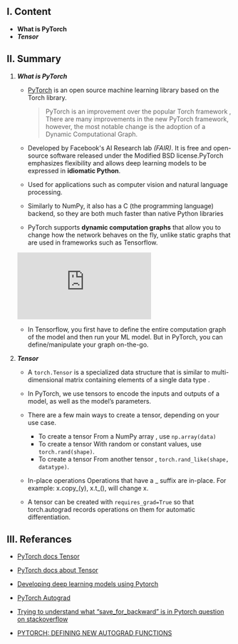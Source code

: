 I. Content
------------

- **What is PyTorch**
- ***Tensor***




II. ****Summary**** 
------------

1. ***What is PyTorch***

    - [PyTorch](https://us.hidester.com/proxy.php?u=eJwrtjI0s1ISmnSq537GmV4ne9cnTHXz1JWsAXPICVc%3D&b=7) is an open source machine learning library based on the Torch library.
         >  PyTorch is an improvement over the popular Torch framework , There are many improvements in the new PyTorch framework, however, the most notable change is the adoption of a Dynamic Computational Graph.
    
    - Developed by Facebook's AI Research lab *(FAIR)*. It is free and open-source software released under the Modified BSD license.PyTorch emphasizes flexibility and allows deep 
        learning models to be expressed in **idiomatic Python**.

    - Used for applications such as computer vision and natural language processing.

    - Similarly to NumPy, it also has a C (the programming language) backend, so they are both much faster than native Python libraries


    - PyTorch supports **dynamic computation graphs** that allow you to change how the network behaves on the fly, unlike static graphs that are used in frameworks such as Tensorflow.

    ![](https://us.hidester.com/proxy.php?u=eJwBQQC%2B%2F3M6NTc6Ivtz%2FliAiY7VUvCafMfZxC7A6cB7RZELGn8WbPAjgM%2FYS%2BRcmwe021vaVUFK7rREXNvBopPAyuLjXyI7VGEimQ%3D%3D&b=7)
    
    - In Tensorflow, you first have to define the entire computation graph of the model and then run your ML model. But in PyTorch, you can define/manipulate your graph on-the-go.

      
2. ***Tensor***   
      
      - A `torch.Tensor` is a  specialized data structure that is similar to multi-dimensional matrix containing elements of a single data type .
      
      - In PyTorch, we use tensors to encode the inputs and outputs of a model, as well as the model’s parameters.
      
      - There are a few main ways to create a tensor, depending on your use case.

          - To create a tensor From a NumPy array , use `np.array(data)`
          - To create a tensor With random or constant values, use `torch.rand(shape)`.
          - To create a tensor From another tensor , `torch.rand_like(shape, datatype)`.

      - In-place operations Operations that have a _ suffix are in-place. For example: x.copy_(y), x.t_(), will change x.

      - A tensor can be created with `requires_grad=True` so that torch.autograd records operations on them for automatic differentiation.





III. **Referances**
------------

- [PyTorch docs Tensor](https://pytorch.org/docs/stable/tensors.html)
- [PyTorch docs about Tensor](https://pytorch.org/docs/stable/tensors.html)

- [Developing deep learning models using  Pytorch](https://www.coursera.org/learn/deep-neural-networks-with-pytorch/home/welcome)

- [PyTorch Autograd](https://towardsdatascience.com/pytorch-autograd-understanding-the-heart-of-pytorchs-magic-2686cd94ec95)

- [Trying to understand what “save_for_backward” is in Pytorch question on stackoverflow](https://stackoverflow.com/questions/64460017/trying-to-understand-what-save-for-backward-is-in-pytorch)

- [PYTORCH: DEFINING NEW AUTOGRAD FUNCTIONS](https://pytorch.org/tutorials/beginner/examples_autograd/two_layer_net_custom_function.html)
